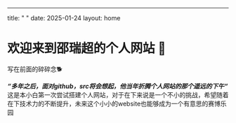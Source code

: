 ---
title: "  "
date: 2025-01-24
layout: home

# 欢迎来到邵瑞超的个人网站 🙂
写在前面的碎碎念🐕

***“多年之后，面对github，src将会想起，他当年折腾个人网站的那个遥远的下午“***   
这是本小白第一次尝试搭建个人网站，对于在下来说是一个不小的挑战，希望随着在下技术力的不断提升，未来这个小小的website也能够成为一个有意思的赛博乐园